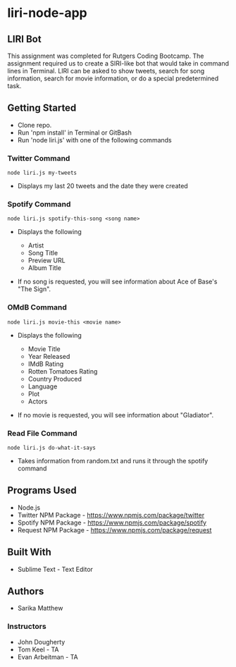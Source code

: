 # liri-node-app

## LIRI Bot 

This assignment was completed for Rutgers Coding Bootcamp. The assignment required us to create a SIRI-like bot that would take in command lines in Terminal.
LIRI can be asked to show tweets, search for song information, search for movie information, or do a special predetermined task.


## Getting Started
  * Clone repo.
  * Run 'npm install' in Terminal or GitBash
  * Run 'node liri.js' with one of the following commands



### Twitter Command 
 `node liri.js my-tweets`
  * Displays my last 20 tweets and the date they were created 



### Spotify Command 
 `node liri.js spotify-this-song <song name>`
  * Displays the following
    * Artist
    * Song Title 
    * Preview URL
    * Album Title
    
  * If no song is requested, you will see information about Ace of Base's "The Sign".

 
 
 ### OMdB Command 
  `node liri.js movie-this <movie name>`
  * Displays the following
    * Movie Title
    * Year Released
    * IMdB Rating
    * Rotten Tomatoes Rating
    * Country Produced
    * Language
    * Plot
    * Actors
    
  * If no movie is requested, you will see information about "Gladiator".

  
  
  ### Read File Command 
   `node liri.js do-what-it-says`
  * Takes information from random.txt and runs it through the spotify command


## Programs Used
- Node.js
- Twitter NPM Package - https://www.npmjs.com/package/twitter
- Spotify NPM Package - https://www.npmjs.com/package/spotify
- Request NPM Package - https://www.npmjs.com/package/request

## Built With
- Sublime Text - Text Editor

## Authors
- Sarika Matthew

### Instructors
- John Dougherty
- Tom Keel - TA
- Evan Arbeitman - TA
